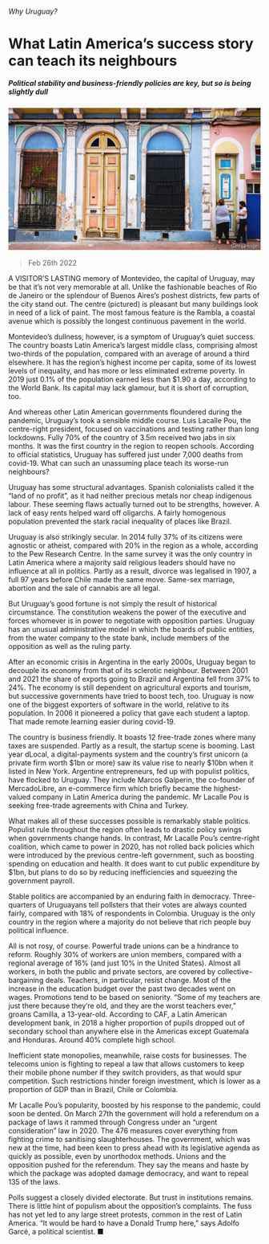 ###### Why Uruguay?

# What Latin America’s success story can teach its neighbours 

##### Political stability and business-friendly policies are key, but so is being slightly dull 

![image](images/20220226_AMP001_0.jpg) 

> Feb 26th 2022 

A VISITOR’S LASTING memory of Montevideo, the capital of Uruguay, may be that it’s not very memorable at all. Unlike the fashionable beaches of Rio de Janeiro or the splendour of Buenos Aires’s poshest districts, few parts of the city stand out. The centre (pictured) is pleasant but many buildings look in need of a lick of paint. The most famous feature is the Rambla, a coastal avenue which is possibly the longest continuous pavement in the world.

Montevideo’s dullness, however, is a symptom of Uruguay’s quiet success. The country boasts Latin America’s largest middle class, comprising almost two-thirds of the population, compared with an average of around a third elsewhere. It has the region’s highest income per capita, some of its lowest levels of inequality, and has more or less eliminated extreme poverty. In 2019 just 0.1% of the population earned less than $1.90 a day, according to the World Bank. Its capital may lack glamour, but it is short of corruption, too.


And whereas other Latin American governments floundered during the pandemic, Uruguay’s took a sensible middle course. Luis Lacalle Pou, the centre-right president, focused on vaccinations and testing rather than long lockdowns. Fully 70% of the country of 3.5m received two jabs in six months. It was the first country in the region to reopen schools. According to official statistics, Uruguay has suffered just under 7,000 deaths from covid-19. What can such an unassuming place teach its worse-run neighbours?

Uruguay has some structural advantages. Spanish colonialists called it the “land of no profit”, as it had neither precious metals nor cheap indigenous labour. These seeming flaws actually turned out to be strengths, however. A lack of easy rents helped ward off oligarchs. A fairly homogenous population prevented the stark racial inequality of places like Brazil.

Uruguay is also strikingly secular. In 2014 fully 37% of its citizens were agnostic or atheist, compared with 20% in the region as a whole, according to the Pew Research Centre. In the same survey it was the only country in Latin America where a majority said religious leaders should have no influence at all in politics. Partly as a result, divorce was legalised in 1907, a full 97 years before Chile made the same move. Same-sex marriage, abortion and the sale of cannabis are all legal.

But Uruguay’s good fortune is not simply the result of historical circumstance. The constitution weakens the power of the executive and forces whomever is in power to negotiate with opposition parties. Uruguay has an unusual administrative model in which the boards of public entities, from the water company to the state bank, include members of the opposition as well as the ruling party.

After an economic crisis in Argentina in the early 2000s, Uruguay began to decouple its economy from that of its sclerotic neighbour. Between 2001 and 2021 the share of exports going to Brazil and Argentina fell from 37% to 24%. The economy is still dependent on agricultural exports and tourism, but successive governments have tried to boost tech, too. Uruguay is now one of the biggest exporters of software in the world, relative to its population. In 2006 it pioneered a policy that gave each student a laptop. That made remote learning easier during covid-19.

The country is business friendly. It boasts 12 free-trade zones where many taxes are suspended. Partly as a result, the startup scene is booming. Last year dLocal, a digital-payments system and the country’s first unicorn (a private firm worth $1bn or more) saw its value rise to nearly $10bn when it listed in New York. Argentine entrepreneurs, fed up with populist politics, have flocked to Uruguay. They include Marcos Galperin, the co-founder of MercadoLibre, an e-commerce firm which briefly became the highest-valued company in Latin America during the pandemic. Mr Lacalle Pou is seeking free-trade agreements with China and Turkey.

What makes all of these successes possible is remarkably stable politics. Populist rule throughout the region often leads to drastic policy swings when governments change hands. In contrast, Mr Lacalle Pou’s centre-right coalition, which came to power in 2020, has not rolled back policies which were introduced by the previous centre-left government, such as boosting spending on education and health. It does want to cut public expenditure by $1bn, but plans to do so by reducing inefficiencies and squeezing the government payroll.

Stable politics are accompanied by an enduring faith in democracy. Three-quarters of Uruguayans tell pollsters that their votes are always counted fairly, compared with 18% of respondents in Colombia. Uruguay is the only country in the region where a majority do not believe that rich people buy political influence.

All is not rosy, of course. Powerful trade unions can be a hindrance to reform. Roughly 30% of workers are union members, compared with a regional average of 16% (and just 10% in the United States). Almost all workers, in both the public and private sectors, are covered by collective-bargaining deals. Teachers, in particular, resist change. Most of the increase in the education budget over the past two decades went on wages. Promotions tend to be based on seniority. “Some of my teachers are just there because they’re old, and they are the worst teachers ever,” groans Camilla, a 13-year-old. According to CAF, a Latin American development bank, in 2018 a higher proportion of pupils dropped out of secondary school than anywhere else in the Americas except Guatemala and Honduras. Around 40% complete high school.

Inefficient state monopolies, meanwhile, raise costs for businesses. The telecoms union is fighting to repeal a law that allows customers to keep their mobile phone number if they switch providers, as that would spur competition. Such restrictions hinder foreign investment, which is lower as a proportion of GDP than in Brazil, Chile or Colombia.

Mr Lacalle Pou’s popularity, boosted by his response to the pandemic, could soon be dented. On March 27th the government will hold a referendum on a package of laws it rammed through Congress under an “urgent consideration” law in 2020. The 476 measures cover everything from fighting crime to sanitising slaughterhouses. The government, which was new at the time, had been keen to press ahead with its legislative agenda as quickly as possible, even by unorthodox methods. Unions and the opposition pushed for the referendum. They say the means and haste by which the package was adopted damage democracy, and want to repeal 135 of the laws.

Polls suggest a closely divided electorate. But trust in institutions remains. There is little hint of populism about the opposition’s complaints. The fuss has not yet led to any large street protests, common in the rest of Latin America. “It would be hard to have a Donald Trump here,” says Adolfo Garcé, a political scientist. ■

